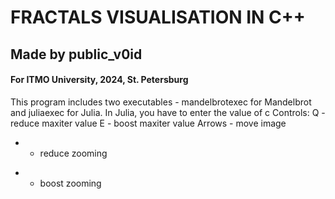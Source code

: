 # FRACTALS VISUALISATION IN C++
## Made by public_v0id
#### For ITMO University, 2024, St. Petersburg
This program includes two executables - mandelbrotexec for Mandelbrot and juliaexec for Julia. In Julia, you have to enter the value of c
Controls:
Q - reduce maxiter value
E - boost maxiter value
Arrows - move image
- - reduce zooming
+ - boost zooming


